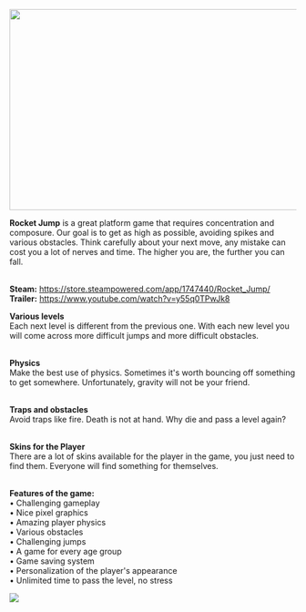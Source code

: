 <p align="center">
  <img width="616" height="353" src="https://i.imgur.com/SD8uPQF.png">
</p>

<b>Rocket Jump</b> is a great platform game that requires concentration and composure. Our goal is to get as high as possible, avoiding spikes and various obstacles. Think carefully about your next move, any mistake can cost you a lot of nerves and time. The higher you are, the further you can fall.
<br><br>

<b>Steam:</b> https://store.steampowered.com/app/1747440/Rocket_Jump/ <br>
<b>Trailer:</b> https://www.youtube.com/watch?v=y55q0TPwJk8 <br>


<b>Various levels</b><br>
Each next level is different from the previous one. With each new level you will come across more difficult jumps and more difficult obstacles.
<br><br>

<b>Physics</b><br>
Make the best use of physics. Sometimes it's worth bouncing off something to get somewhere. Unfortunately, gravity will not be your friend.
<br><br>

<b>Traps and obstacles</b><br>
Avoid traps like fire. Death is not at hand. Why die and pass a level again?
<br><br>

<b>Skins for the Player</b><br>
There are a lot of skins available for the player in the game, you just need to find them. Everyone will find something for themselves.
<br><br>

<b>Features of the game:</b><br>
• Challenging gameplay<br>
• Nice pixel graphics<br>
• Amazing player physics<br>
• Various obstacles<br>
• Challenging jumps<br>
• A game for every age group<br>
• Game saving system<br>
• Personalization of the player's appearance<br>
• Unlimited time to pass the level, no stress<br>

<img src="https://i.imgur.com/L9EEGs7.png">
